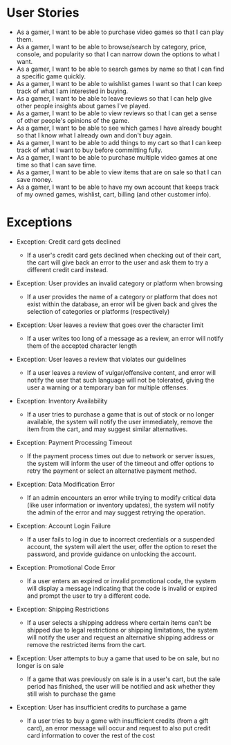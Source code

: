 # User Stories
- As a gamer, I want to be able to purchase video games so that I can play them.
- As a gamer, I want to be able to browse/search by category, price, console, and popularity so that I can narrow down the options to what I want.
- As a gamer, I want to be able to search games by name so that I can find a specific game quickly.
- As a gamer, I want to be able to wishlist games I want so that I can keep track of what I am interested in buying.
- As a gamer, I want to be able to leave reviews so that I can help give other people insights about games I've played.
- As a gamer, I want to be able to view reviews so that I can get a sense of other people's opinions of the game.
- As a gamer, I want to be able to see which games I have already bought so that I know what I already own and don't buy again.
- As a gamer, I want to be able to add things to my cart so that I can keep track of what I want to buy before committing fully.
- As a gamer, I want to be able to purchase multiple video games at one time so that I can save time.
- As a gamer, I want to be able to view items that are on sale so that I can save money.
- As a gamer, I want to be able to have my own account that keeps track of my owned games, wishlist, cart, billing (and other customer info).

# Exceptions
- Exception: Credit card gets declined
  - If a user's credit card gets declined when checking out of their cart, the cart will give back an error to the user and ask them to try a different credit card instead.

- Exception: User provides an invalid category or platform when browsing 
  - If a user provides the name of a category or platform that does not exist within the database, an error will be given back and gives the selection of categories or platforms (respectively)

- Exception: User leaves a review that goes over the character limit
  - If a user writes too long of a message as a review, an error will notify them of the accepted character length

- Exception: User leaves a review that violates our guidelines
  - If a user leaves a review of vulgar/offensive content, and error will notify the user that such language will not be tolerated, giving the user a warning or a temporary ban for multiple offenses.
 
- Exception: Inventory Availability
  - If a user tries to purchase a game that is out of stock or no longer available, the system will notify the user immediately, remove the item from the cart, and may suggest similar alternatives.

- Exception: Payment Processing Timeout
  - If the payment process times out due to network or server issues, the system will inform the user of the timeout and offer options to retry the payment or select an alternative payment method.

- Exception: Data Modification Error
  - If an admin encounters an error while trying to modify critical data (like user information or inventory updates), the system will notify the admin of the error and may suggest retrying the operation.

- Exception: Account Login Failure
  - If a user fails to log in due to incorrect credentials or a suspended account, the system will alert the user, offer the option to reset the password, and provide guidance on unlocking the account.

- Exception: Promotional Code Error
  - If a user enters an expired or invalid promotional code, the system will display a message indicating that the code is invalid or expired and prompt the user to try a different code.

- Exception: Shipping Restrictions
  - If a user selects a shipping address where certain items can't be shipped due to legal restrictions or shipping limitations, the system will notify the user and request an alternative shipping address or remove the restricted items from the cart.

- Exception: User attempts to buy a game that used to be on sale, but no longer is on sale
  - If a game that was previously on sale is in a user's cart, but the sale period has finished, the user will be notified and ask whether they still wish to purchase the game
 
- Exception: User has insufficient credits to purchase a game
  - If a user tries to buy a game with insufficient credits (from a gift card), an error message will occur and request to also put credit card information to cover the rest of the cost

